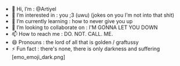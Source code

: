 - 👋 Hi, I’m : @Artiyel
- 👀 I’m interested in : you ;3 (uwu) (jokes on you I'm not into that shit)
- 🌱 I’m currently learning : how to never give you up
- 💞️ I’m looking to collaborate on : I'M GONNA LET YOU DOWN
- 📫 How to reach me : DO. NOT. CALL. ME.
- 😄 Pronouns : the lord of all that is golden / graftussy
- ⚡ Fun fact : there's none, there is only darkness and suffering [emo_emoji_dark.png]

<!---
Artiyel/Artiyel is a ✨ special ✨ repository because its `README.md` (this file) appears on your GitHub profile.
You can click the Preview link to take a look at your changes.
--->
